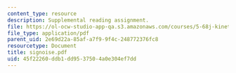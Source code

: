 ```yaml
---
content_type: resource
description: Supplemental reading assignment.
file: https://ol-ocw-studio-app-qa.s3.amazonaws.com/courses/5-68j-kinetics-of-chemical-reactions-spring-2003/45f22260ddb1dd9537504a0e304ef7dd_signoise.pdf
file_type: application/pdf
parent_uid: 2e69d22a-85af-a7f9-9f4c-248772376fc8
resourcetype: Document
title: signoise.pdf
uid: 45f22260-ddb1-dd95-3750-4a0e304ef7dd
---
```

